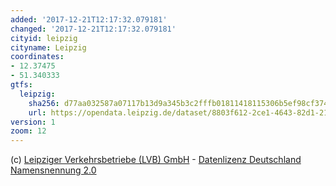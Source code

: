 ```yaml
---
added: '2017-12-21T12:17:32.079181'
changed: '2017-12-21T12:17:32.079181'
cityid: leipzig
cityname: Leipzig
coordinates:
- 12.37475
- 51.340333
gtfs:
  leipzig:
    sha256: d77aa032587a07117b13d9a345b3c2fffb01811418115306b5ef98cf374f4fd2
    url: https://opendata.leipzig.de/dataset/8803f612-2ce1-4643-82d1-213434889200/resource/b38955c4-431c-4e8b-a4ef-9964a3a2c95d/download/gtfsmdvlvb.zip
version: 1
zoom: 12
---
```


(c) [Leipziger Verkehrsbetriebe (LVB) GmbH](https://www.l.de/verkehrsbetriebe/) - [Datenlizenz Deutschland Namensnennung 2.0](https://www.govdata.de/dl-de/by-2-0)